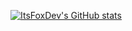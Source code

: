 [![ItsFoxDev's GitHub stats](https://github-readme-stats.vercel.app/api?username=itsfoxdev&show_icons=true&theme=dark&include_all_commits=true&count_private=true)](https://github.com/ItsFoxDev/)
<!--
**ItsFoxDev/ItsFoxDev** is a ✨ _special_ ✨ repository because its `README.md` (this file) appears on your GitHub profile.

Here are some ideas to get you started:

- 🔭 I’m currently working on FoxCMD
- 🌱 I’m currently learning bash
- 👯 I’m looking to collaborate on ...
- 🤔 I’m looking for help with ...
- 💬 Ask me about ...
- 📫 How to reach me: ...
- 😄 Pronouns: he/him
- ⚡ Fun fact: ...
-->
